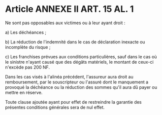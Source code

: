 # Article ANNEXE II ART. 15 AL. 1

Ne sont pas opposables aux victimes ou à leur ayant droit :

a) Les déchéances ;

b) La réduction de l'indemnité dans le cas de déclaration inexacte ou incomplète du risque ;

c) Les franchises prévues aux conditions particulières, sauf dans le cas où le sinistre n'ayant causé que des dégâts matériels, le montant de ceux-ci n'excède pas 200 NF.

Dans les cas visés à l'alinéa précédent, l'assureur aura droit au remboursement, par le souscripteur ou l'assuré dont le manquement a provoqué la déchéance ou la réduction des sommes qu'il aura dû payer ou mettre en réserve.

Toute clause ajoutée ayant pour effet de restreindre la garantie des présentes conditions générales sera de nul effet.
